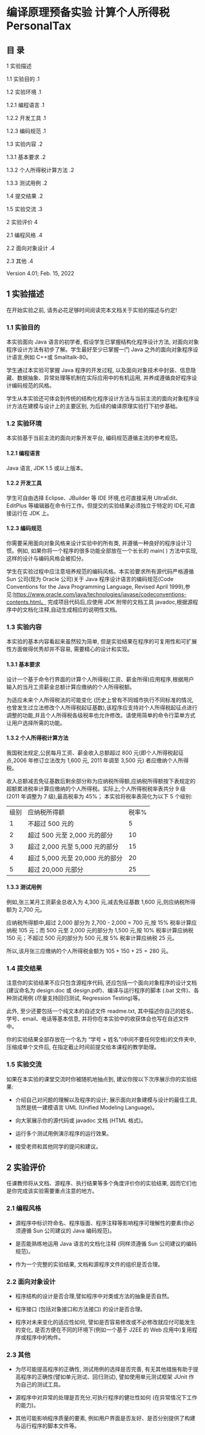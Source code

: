 # 编译原理预备实验 计算个人所得税 PersonalTax

## 目 录

1 实验描述

1.1 实验目的 .1

1.2 实验环境 .1

1.2.1 编程语言 .1

1.2.2 开发工具 .1

1.2.3 编码规范 .1

1.3 实验内容 .2

1.3.1 基本要求 .2

1.3.2 个人所得税计算方法 .2

1.3.3 测试用例 .2

1.4 提交结果 .2

1.5 实验交流 .3

2 实验评价 4

2.1 编程风格 .4

2.2 面向对象设计 .4

2.3 其他 .4

Version 4.01; Feb. 15, 2022

## 1 实验描述

在开始实验之前, 请务必花足够时间阅读完本文档关于实验的描述与约定!

### 1.1 实验目的

本实验面向 Java 语言的初学者, 假设学生已掌握结构化程序设计方法, 对面向对象程序设计方法有初步了解。学生最好至少已掌握一门 Java 之外的面向对象程序设计语言,例如 C++或 Smalltalk-80。

学生通过本实验可掌握 Java 程序的开发过程, 以及面向对象技术中封装、信息隐藏、数据抽象、异常处理等机制在实际应用中的有机运用, 并养成遵循良好程序设计编码规范的风格。

学生从本实验还可体会到传统的结构化程序设计方法与当前主流的面向对象程序设计方法在建模与设计上的主要区别, 为后续的编译原理实验打下初步基础。

### 1.2 实验环境

本实验基于当前主流的面向对象开发平台, 编码规范遵循主流的参考规范。

#### 1.2.1 编程语言

Java 语言, JDK 1.5 或以上版本。

#### 1.2.2 开发工具

学生可自由选择 Eclipse、JBuilder 等 IDE 环境,也可直接采用 UltraEdit、EditPlus 等编辑器在命令行工作。但提交的实验结果必须独立于特定的 IDE,可直接运行在 JDK 上。

#### 1.2.3 编码规范

你需要采用面向对象风格来设计实验中的所有类, 并遵循一种良好的程序设计习惯。例如, 如果你将一个程序的很多功能全部放在一个长长的 main(   ) 方法中实现,这样的设计与编码风格会被扣分。

学生在实验过程中应注意培养规范的编码风格。本实验要求所有源代码严格遵循 Sun 公司(现为 Oracle 公司)关于 Java 程序设计语言的编码规范(Code Conventions for the Java Programming Language, Revised April 1999),参见:https://www.oracle.com/java/technologies/javase/codeconventions-contents.html。 完成项目代码后,应使用 JDK 附带的文档工具 javadoc,根据源程序中的文档化注释,自动生成相应的说明性文档。

### 1.3 实验内容

本实验的基本内容看起来虽然较为简单, 但是实验结果在程序的可复用性和可扩展性方面做得优秀却并不容易, 需要精心的设计和实现。

#### 1.3.1 基本要求

设计一个基于命令行界面的计算个人所得税(工资、薪金所得)应用程序,根据用户输入的当月工资薪金总额计算应缴纳的个人所得税额。

为适应未来个人所得税法的可能变化 (历史上曾有不同城市执行不同标准的情况, 也曾发生过立法修改个人所得税起征基数),该程序应支持对个人所得税起征点进行调整的功能,并且个人所得税各级税率也允许修改。请使用简单的命令行菜单方式让用户选择所需的功能。

#### 1.3.2 个人所得税计算方法

我国税法规定,公民每月工资、薪金收入总额超过 800 元(即个人所得税起征点,2006 年修订立法改为 1,600 元, 2011 年调至 3,500 元) 者应缴纳个人所得税。

收入总额减去免征基数后剩余部分称为应纳税所得额,应纳税所得额按下表规定的超额累进税率计算应缴纳的个人所得税。实际上,个人所得税税率表共分 9 级 (2011 年调整为 7 级),最高税率为 45%； 本实验将税率表简化为以下 5 个级别:

<table><tr><td>级别</td><td>应纳税所得额</td><td>税率%</td></tr><tr><td>1</td><td>不超过 500 元的</td><td>5</td></tr><tr><td>2</td><td>超过 500 元至 2,000 元的部分</td><td>10</td></tr><tr><td>3</td><td>超过 2,000 元至 5,000 元的部分</td><td>15</td></tr><tr><td>4</td><td>超过 5,000 元至 20,000 元的部分</td><td>20</td></tr><tr><td>5</td><td>超过 20,000 元部分</td><td>25</td></tr></table>

#### 1.3.3 测试用例

例如,张三某月工资薪金总收入为 4,300 元,减去免征基数 1,600 元,则应纳税所得额为 2,700 元。

应纳税所得额中,超过 2,000 部分为 2,700 - 2,000 = 700 元,按 15% 税率计算应纳税 105 元；而 500 元至 2,000 元的部分为 1,500 元,按 10% 税率计算应纳税 150 元；不超过 500 元的部分为 500 元,按 5% 税率计算应纳税 25 元。

所以,该月张三应缴纳的个人所得税金额为 ${105} + {150} + {25} = {280}$ 元。

### 1.4 提交结果

注意你的实验结果不应只包含源程序代码, 还应包括一个面向对象程序的设计文档(建议命名为 design.doc 或 design.pdf)、编译与运行程序的脚本 (.bat 文件)、各种测试用例 (尽量支持回归测试, Regression Testing)等。

此外, 至少还要包括一个纯文本的自述文件 readme.txt, 其中描述你自己的姓名、学号、email、电话等基本信息, 并将你在本实验中的收获体会也写在自述文件中。

你的实验结果全部存放在一个名为 “学号 + 姓名”(中间不要任何空格)的文件夹中,压缩成单个文件后, 在指定截止时间前提交给本课程的教学助理。

### 1.5 实验交流

如果在本实验的课堂交流时你被随机地抽点到, 建议你按以下次序展示你的实验结果:

- 介绍自己对问题的理解以及程序的设计; 展示面向对象建模与设计的最佳工具, 当然是统一建模语言 UML (Unified Modeling Language)。

- 向大家展示你的源代码或 javadoc 文档 (HTML 格式)。

- 运行多个测试用例演示程序的运行效果。

- 接受老师和其他同学的提问和建议。

## 2 实验评价

任课教师将从文档、源程序、执行结果等多个角度评价你的实验结果, 因而它们也是你完成该实验需要重点注意的地方。

### 2.1 编程风格

- 源程序中标识符命名、程序版面、程序注释等影响程序可理解性的要素(你必须遵循 Sun 公司建议的 Java 编码规范)。

- 是否能熟练地运用 Java 语言的文档化注释 (同样须遵循 Sun 公司建议的编码规范)。

- 作为一个完整的实验结果, 文档和源程序文件的组织是否合理。

### 2.2 面向对象设计

- 程序结构的设计是否合理,譬如程序中对类或方法的抽象是否自然。

- 程序接口 (包括对象接口和方法接口) 的设计是否合理。

- 程序对未来变化的适应性如何, 譬如是否容易修改或不必修改就应付可能发生的变化, 是否方便在不同的环境下(例如一个基于 J2EE 的 Web 应用中)复用程序或程序中的构件。

### 2.3 其他

- 为尽可能提高程序的正确性, 测试用例的选择是否完善, 有无其他措施有助于提高程序的正确性(譬如单元测试、回归测试), 譬如使用单元测试框架 JUnit 作为自己的测试工具。

- 源程序中对异常的处理是否充分,可执行程序的健壮性如何 (在异常情况下工作的能力)。

- 其他可能影响程序质量的要素, 例如用户界面是否友好、是否分别提供了构建与运行程序的脚本文件等。